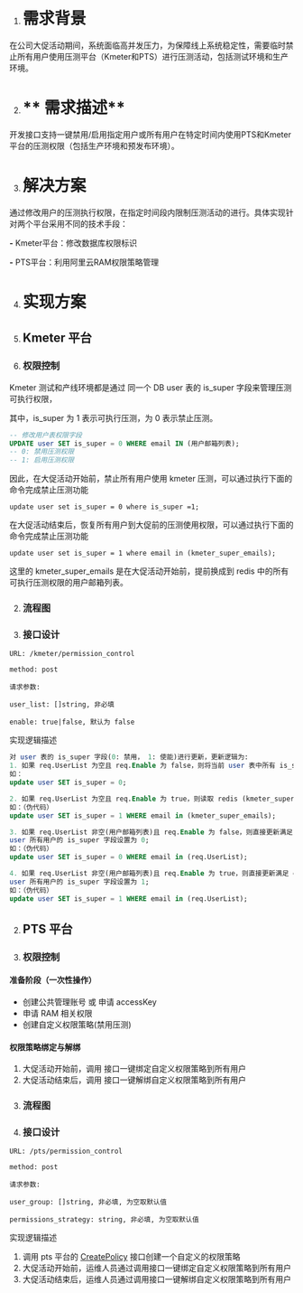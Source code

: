 
1. # **需求背景**

在公司大促活动期间，系统面临高并发压力，为保障线上系统稳定性，需要临时禁止所有用户使用压测平台（Kmeter和PTS）进行压测活动，包括测试环境和生产环境。

2. # ** 需求描述**

开发接口支持一键禁用/启用指定用户或所有用户在特定时间内使用PTS和Kmeter平台的压测权限（包括生产环境和预发布环境）。

3. # **解决方案**

通过修改用户的压测执行权限，在指定时间段内限制压测活动的进行。具体实现针对两个平台采用不同的技术手段：

**-** Kmeter平台：修改数据库权限标识

**-** PTS平台：利用阿里云RAM权限策略管理

4. # **实现方案**
5. ## **Kmeter 平台**
6. ### **权限控制**

Kmeter 测试和产线环境都是通过 同一个 DB  user 表的 is_super 字段来管理压测可执行权限，

其中，is_super 为 1 表示可执行压测，为 0 表示禁止压测。

```SQL
-- 修改用户表权限字段
UPDATE user SET is_super = 0 WHERE email IN (用户邮箱列表);
-- 0: 禁用压测权限
-- 1: 启用压测权限
```

因此，在大促活动开始前，禁止所有用户使用 kmeter 压测，可以通过执行下面的命令完成禁止压测功能

```Plain
update user set is_super = 0 where is_super =1;
```

在大促活动结束后，恢复所有用户到大促前的压测使用权限，可以通过执行下面的命令完成禁止压测功能

```Plain
update user set is_super = 1 where email in (kmeter_super_emails);
```

这里的 kmeter_super_emails 是在大促活动开始前，提前换成到 redis 中的所有可执行压测权限的用户邮箱列表。

2. ### 流程图
3. ### **接口设计**

`URL: /kmeter/permission_control`

`method: post`

`请求参数:`

`user_list: []string, 非必填`

`enable: true|false, 默认为 false`

实现逻辑描述

```SQL
对 user 表的 is_super 字段(0: 禁用， 1: 使能)进行更新，更新逻辑为:
1. 如果 req.UserList 为空且 req.Enable 为 false，则将当前 user 表中所有 is_super 为 1 的 email 写入 redis(key: kmeter_super_emails, value: email 列表), 然后再将 user 所有用户的 is_super 字段设置为 0;
如：
update user SET is_super = 0;

2. 如果 req.UserList 为空且 req.Enable 为 true，则读取 redis (kmeter_super_emails), 然后根据读取的 kmeter_super_emails 更新 user 表 is_super 字段为 1;
如：（伪代码）
update user SET is_super = 1 WHERE email in (kmeter_super_emails);

3. 如果 req.UserList 非空(用户邮箱列表)且 req.Enable 为 false，则直接更新满足 email 在 req.UserList 中的所有 
user 所有用户的 is_super 字段设置为 0; 
如：（伪代码）
update user SET is_super = 0 WHERE email in (req.UserList);

4. 如果 req.UserList 非空(用户邮箱列表)且 req.Enable 为 true，则直接更新满足 email 在 req.UserList 中的所有 
user 所有用户的 is_super 字段设置为 1; 
如：（伪代码）
update user SET is_super = 1 WHERE email in (req.UserList);
```

2. ## **PTS 平台**
3. ### **权限控制**

#### **准备阶段（一次性操作）**

* 创建公共管理账号 或 申请 accessKey
* 申请 RAM 相关权限
* 创建自定义权限策略(禁用压测)

#### 权限策略绑定与解绑

1. 大促活动开始前，调用 接口一键绑定自定义权限策略到所有用户
2. 大促活动结束后，调用 接口一键解绑自定义权限策略到所有用户
3. ### 流程图
4. ### 接口设计

`URL: /pts/permission_control`

`method: post`

`请求参数:`

`user_group: []string, 非必填, 为空取默认值`

`permissions_strategy: string, 非必填, 为空取默认值`

实现逻辑描述

1. 调用 pts 平台的 [CreatePolicy](https://help.aliyun.com/zh/ram/developer-reference/api-ram-2015-05-01-createpolicy?spm=a2c4g.11186623.0.0.c4367618DGytPV) 接口创建一个自定义的权限策略
2. 大促活动开始前，运维人员通过调用接口一键绑定自定义权限策略到所有用户
3. 大促活动结束后，运维人员通过调用接口一键解绑自定义权限策略到所有用户
